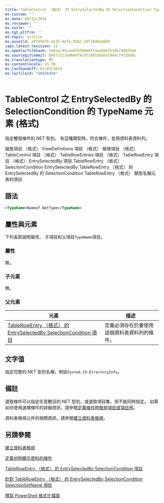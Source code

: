 ```yaml
---
title: TableControl （格式） 的 EntrySelectedBy 的 SelectionCondition TypeName 項目 |Microsoft Docs
ms.custom: ''
ms.date: 09/13/2016
ms.reviewer: ''
ms.suite: ''
ms.tgt_pltfrm: ''
ms.topic: article
ms.assetid: e97d56fb-4e35-447a-9282-26f10d0a4609
caps.latest.revision: 11
ms.openlocfilehash: fe65ac95cead7df0069ffdae666fb34b7309fbb6
ms.sourcegitcommit: b6871f21bd666f9cd71dd336bb3f844cf472b56c
ms.translationtype: MT
ms.contentlocale: zh-TW
ms.lasthandoff: 02/03/2019
ms.locfileid: "56856494"
---
```

# <a name="typename-element-for-selectioncondition-for-entryselectedby-for-tablecontrol-format"></a>TableControl 之 EntrySelectedBy 的 SelectionCondition 的 TypeName 元素 (格式)

指定觸發條件的.NET 型別。 有這種類型時，符合條件，並用資料表資料列。

組態項目 （格式） ViewDefinitions 項目 （格式） 檢視項目 （格式） TableControl 項目 （格式） TableRowEntries 項目 （格式） TableRowEntry 項目 （格式） EntrySelectedBy 項目 TableRowEntry （格式）SelectionCondition EntrySelectedBy TableRowEntry （格式） 的 EntrySelectedBy 的 SelectionCondition TableRowEntry （格式） 類型名稱元素的項目

## <a name="syntax"></a>語法

```xml
<TypeName>Nameof.NetType</TypeName>
```

## <a name="attributes-and-elements"></a>屬性與元素

下列各節說明屬性、 子項目和父項目`TypeName`項目。

### <a name="attributes"></a>屬性

無。

### <a name="child-elements"></a>子元素

無。

### <a name="parent-elements"></a>父元素

|元素|描述|
|-------------|-----------------|
|[TableRowEntry （格式） 的 EntrySelectedBy SelectionCondition 項目](./selectioncondition-element-for-entryselectedby-for-tablecontrol-format.md)|定義必須存在於要使用這個資料表資料列的條件。|

## <a name="text-value"></a>文字值

指定完整的.NET 型別名稱，例如`System.IO.DirectoryInfo`。

## <a name="remarks"></a>備註

選取條件可以指定任意數目的.NET 型別，或選取項目集，但不能同時指定。 如需如何使用選擇條件的詳細資訊，請參閱[定義條件時檢視項目或項目用](./defining-conditions-for-displaying-data.md)。

資料表檢視元件的相關資訊，請參閱[建立資料表檢視](./creating-a-table-view.md)。

## <a name="see-also"></a>另請參閱

[建立資料表檢視](./creating-a-table-view.md)

[定義何時顯示資料的條件](./defining-conditions-for-displaying-data.md)

[TableRowEntry （格式） 的 EntrySelectedBy SelectionCondition 項目](./selectioncondition-element-for-entryselectedby-for-tablecontrol-format.md)

[針對 TableRowEntry （格式） 的 EntrySelectedBy SelectionCondition SelectionSetName 項目](./selectionsetname-element-for-selectioncondition-for-entryselectedby-for-tablecontrol-format.md)

[撰寫 PowerShell 格式化檔案](./writing-a-powershell-formatting-file.md)
